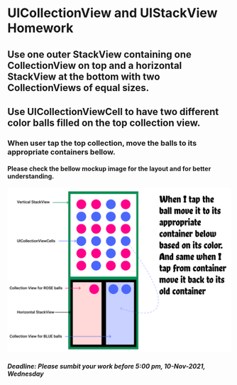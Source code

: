 # UICollectionView and UIStackView Homework

## Use one outer StackView containing one CollectionView on top and a horizontal StackView at the bottom with two CollectionViews of equal sizes.

## Use UICollectionViewCell to have two different color balls filled on the top collection view.


###  When user tap the top collection, move the balls to its appropriate containers bellow.


#### Please check the bellow mockup image for the layout and for better understanding.

![](/hint.png)

##### Deadline: Please sumbit your work before 5:00 pm, 10-Nov-2021, Wednesday
